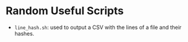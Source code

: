 # Random Useful Scripts

*   `line_hash.sh`: used to output a CSV with the lines of a file and their hashes.
